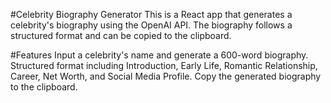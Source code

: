 #Celebrity Biography Generator
This is a React app that generates a celebrity's biography using the OpenAI API. The biography follows a structured format and can be copied to the clipboard.

#Features
Input a celebrity's name and generate a 600-word biography.
Structured format including Introduction, Early Life, Romantic Relationship, Career, Net Worth, and Social Media Profile.
Copy the generated biography to the clipboard.

